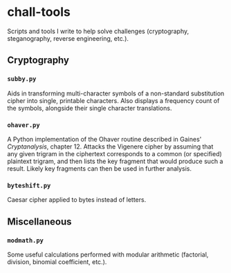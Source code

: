# chall-tools
Scripts and tools I write to help solve challenges (cryptography, steganography,
reverse engineering, etc.).

## Cryptography

### `subby.py`
Aids in transforming multi-character symbols of a non-standard substitution cipher
into single, printable characters. Also displays a frequency count of the symbols,
alongside their single character translations.

### `ohaver.py`
A Python implementation of the Ohaver routine described in Gaines' _Cryptanalysis_,
chapter 12. Attacks the Vigenere cipher by assuming that any given trigram in the
ciphertext corresponds to a common (or specified) plaintext trigram, and then lists
the key fragment that would produce such a result. Likely key fragments can then be
used in further analysis.

### `byteshift.py`
Caesar cipher applied to bytes instead of letters.

## Miscellaneous

### `modmath.py`
Some useful calculations performed with modular arithmetic (factorial, division,
binomial coefficient, etc.).